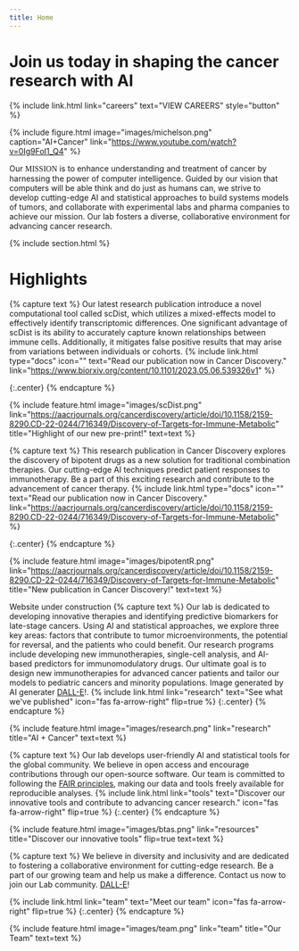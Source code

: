 ```yaml
---
title: Home
---
```


# Join us today in shaping the cancer research with AI
{%
  include link.html
  link="careers"
  text="VIEW CAREERS"
  style="button"
%}

{%
  include figure.html
  image="images/michelson.png"
  caption="AI+Cancer"
  link="https://www.youtube.com/watch?v=0Ig9FoI1_Q4"
%}

  <!-- width="400px" -->
<!-- [![AI+Cancer](images/Youtube_Screenshot_Website.png)](https://www.youtube.com/watch?v=0Ig9FoI1_Q4 "AI+Cancer") -->

Our  <span style="font-family:Papyrus; font-size:1em;">MISSION</span> is to enhance understanding and treatment of cancer by harnessing the power of computer intelligence. Guided by our vision that computers will be able think and do just as humans can, we strive to develop cutting-edge AI and statistical approaches to build systems models of tumors, and collaborate with experimental labs and pharma companies to achieve our mission. Our lab fosters a diverse, collaborative environment for advancing cancer research.


{% include section.html %}

# Highlights

{% capture text %}
Our latest research publication introduce a novel computational tool called scDist, which utilizes a mixed-effects model to effectively identify transcriptomic differences. One significant advantage of scDist is its ability to accurately capture known relationships between immune cells. Additionally, it mitigates false positive results that may arise from variations between individuals or cohorts. 
{%
  include link.html
  type="docs"
  icon=""
  text="Read our publication now in Cancer Discovery."
  link="https://www.biorxiv.org/content/10.1101/2023.05.06.539326v1"
%}

{:.center}
{% endcapture %}

{%
  include feature.html
  image="images/scDist.png"
  link="https://aacrjournals.org/cancerdiscovery/article/doi/10.1158/2159-8290.CD-22-0244/716349/Discovery-of-Targets-for-Immune-Metabolic"
  title="Highlight of our new pre-print!"
  text=text
%}




{% capture text %}
This research publication in Cancer Discovery explores the discovery of bipotent drugs as a new solution for traditional combination therapies. Our cutting-edge AI techniques predict patient responses to immunotherapy. Be a part of this exciting research and contribute to the advancement of cancer therapy. 
{%
  include link.html
  type="docs"
  icon=""
  text="Read our publication now in Cancer Discovery."
  link="https://aacrjournals.org/cancerdiscovery/article/doi/10.1158/2159-8290.CD-22-0244/716349/Discovery-of-Targets-for-Immune-Metabolic"
%}

{:.center}
{% endcapture %}

{%
  include feature.html
  image="images/bipotentR.png"
  link="https://aacrjournals.org/cancerdiscovery/article/doi/10.1158/2159-8290.CD-22-0244/716349/Discovery-of-Targets-for-Immune-Metabolic"
  title="New publication in Cancer Discovery!"
  text=text
%} 

Website under construction
{% capture text %}
Our lab is dedicated to developing innovative therapies and identifying predictive biomarkers for late-stage cancers. Using AI and statistical approaches, we explore three key areas: factors that contribute to tumor microenvironments, the potential for reversal, and the patients who could benefit. Our research programs include developing new immunotherapies, single-cell analysis, and AI-based predictors for immunomodulatory drugs. Our ultimate goal is to design new immunotherapies for advanced cancer patients and tailor our models to pediatric cancers and minority populations. Image generated by AI generater [DALL-E](https://openai.com/dall-e-2/)!.
{%
  include link.html
  link="research"
  text="See what we've published"
  icon="fas fa-arrow-right"
  flip=true
%}
{:.center}
{% endcapture %}

{%
  include feature.html
  image="images/research.png"
  link="research"
  title="AI + Cancer"
  text=text
%}




{% capture text %}
Our lab develops user-friendly AI and statistical tools for the global community. We believe in open access and  encourage contributions through our open-source software. Our team is committed to following the [FAIR principles](https://www.go-fair.org/fair-principles/), making our data and tools freely available for reproducible analyses. 
{%
  include link.html
  link="tools"
  text="Discover our innovative tools and contribute to advancing cancer research."
  icon="fas fa-arrow-right"
  flip=true
%}
{:.center}
{% endcapture %}

{%
  include feature.html
  image="images/btas.png"
  link="resources"
  title="Discover our innovative tools"
  flip=true
  text=text
%}

{% capture text %}
We believe in diversity and inclusivity and are dedicated to fostering a collaborative environment for cutting-edge research. Be a part of our growing team and help us make a difference. Contact us now to join our Lab community.  [DALL-E](https://openai.com/dall-e-2/)!

{%
  include link.html
  link="team"
  text="Meet our team"
  icon="fas fa-arrow-right"
  flip=true
%}
{:.center}
{% endcapture %}

{%
  include feature.html
  image="images/team.png"
  link="team"
  title="Our Team"
  text=text
%}

